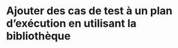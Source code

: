 
# Ajouter des cas de test à un plan d’exécution en utilisant la bibliothèque
<!--stackedit_data:
eyJoaXN0b3J5IjpbLTEyNTMyMDQ5MTddfQ==
-->
